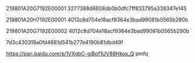219801A20G7192E00001
3277388d6608db0b0dfc7ff833795a339347e145



219801A20H7192E00001
4012c8d704e18acf9364e3bad99081b0565b290b


219801A20G7192E00002
4012c8d704e18acf9364e3bad99081b0565b290b



7d3c430318a0fd4681d541b277e4190b81dbd49f


https://pan.baidu.com/s/1VXgbC-giBof1UV88Hkox_Q 
pmfq 

